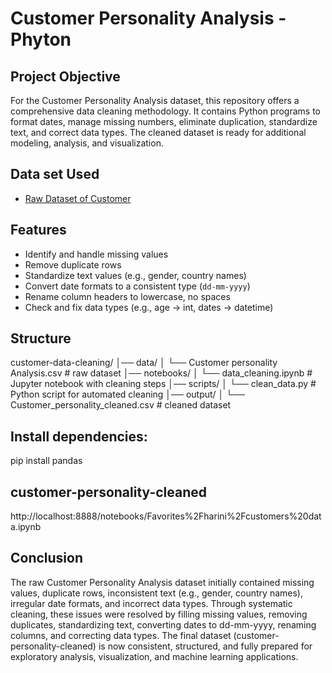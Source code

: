 # Customer Personality Analysis - Phyton 
## Project Objective
For the Customer Personality Analysis dataset, this repository offers a comprehensive data cleaning methodology.  It contains Python programs to format dates, manage missing numbers, eliminate duplication, standardize text, and correct data types.  The cleaned dataset is ready for additional modeling, analysis, and visualization.
## Data set Used
- <a href="https://github.com/nimmagantiharini/Customer-Data-Cleaning-Phyton-/blob/main/Customer%20personality%20Analysis1.csv"> Raw Dataset of Customer</a>
## Features
- Identify and handle missing values
- Remove duplicate rows
- Standardize text values (e.g., gender, country names)
- Convert date formats to a consistent type (`dd-mm-yyyy`)
- Rename column headers to lowercase, no spaces
- Check and fix data types (e.g., age → int, dates → datetime)
## Structure
customer-data-cleaning/
│── data/
│ └── Customer personality Analysis.csv # raw dataset
│── notebooks/
│ └── data_cleaning.ipynb # Jupyter notebook with cleaning steps
│── scripts/
│ └── clean_data.py # Python script for automated cleaning
│── output/
│ └── Customer_personality_cleaned.csv # cleaned dataset

## Install dependencies:
pip install pandas

## customer-personality-cleaned
http://localhost:8888/notebooks/Favorites%2Fharini%2Fcustomers%20data.ipynb
## Conclusion
The raw Customer Personality Analysis dataset initially contained missing values, duplicate rows, inconsistent text (e.g., gender, country names), irregular date formats, and incorrect data types. Through systematic cleaning, these issues were resolved by filling missing values, removing duplicates, standardizing text, converting dates to dd-mm-yyyy, renaming columns, and correcting data types. The final dataset (customer-personality-cleaned) is now consistent, structured, and fully prepared for exploratory analysis, visualization, and machine learning applications.
